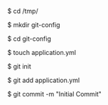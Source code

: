 $ cd /tmp/

$ mkdir git-config

$ cd git-config

$ touch application.yml

$ git init

$ git add application.yml

$ git commit -m "Initial Commit"
